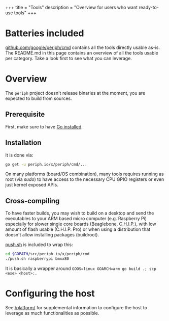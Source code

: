 +++
title = "Tools"
description = "Overview for users who want ready-to-use tools"
+++


# Batteries included

[github.com/google/periph/cmd](https://github.com/google/periph/tree/master/cmd/)
contains all the tools directly usable as-is. The README.md in this page
contains an overview of all the tools usable per category. Take a look first to
see what you can leverage.


# Overview

The `periph` project doesn't release binaries at the moment, you are expected to
build from sources.


## Prerequisite

First, make sure to have [Go installed](https://golang.org/dl/).


## Installation

It is done via:

```bash
go get -u periph.io/x/periph/cmd/...
```

On many platforms (board/OS combination), many tools requires running as root
(via _sudo_) to have access to the necessary CPU GPIO registers or even just
kernel exposed APIs.


## Cross-compiling

To have faster builds, you may wish to build on a desktop and send the
executables to your ARM based micro computer (e.g. Raspberry Pi) especially for
slower single core boards (Beaglebone, C.H.I.P.), with low amount of flash
usable (C.H.I.P. Pro) or when using a distribution that doesn't allow installing
packages (buildroot).

[push.sh](https://github.com/google/periph/blob/master/cmd/push.sh) is included
to wrap this:

```bash
cd $GOPATH/src/periph.io/x/periph/cmd
./push.sh raspberrypi bmxx80
```

It is basically a wrapper around `GOOS=linux GOARCH=arm go build .; scp <exe>
<host>:.`


# Configuring the host

See [/platform/](/platform/) for supplemental information to configure the host
to leverage as much functionalities as possible.
